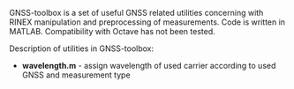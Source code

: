 GNSS-toolbox is a set of useful GNSS related utilities concerning with RINEX manipulation and preprocessing of measurements. Code is written in MATLAB. Compatibility with Octave has not been tested.

Description of utilities in GNSS-toolbox:

* **wavelength.m** - assign wavelength of used carrier according to used GNSS and measurement type 
